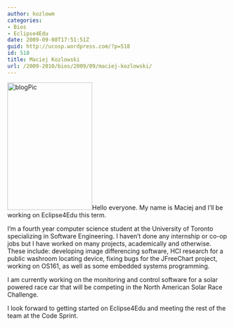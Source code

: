 ```yaml
---
author: kozlowm
categories:
- Bios
- Eclipse4Edu
date: 2009-09-08T17:51:51Z
guid: http://ucosp.wordpress.com/?p=518
id: 518
title: Maciej Kozlowski
url: /2009-2010/bios/2009/09/maciej-kozlowski/
---
```


<img class="alignleft size-full wp-image-519" title="blogPic" src="http://ucosp.files.wordpress.com/2009/09/blogpic.jpg" alt="blogPic" width="193" height="290" srcset="http://ucosp.ca/wp-content/uploads/2009/09/blogpic.jpg 269w, http://ucosp.ca/wp-content/uploads/2009/09/blogpic-199x300.jpg 199w" sizes="(max-width: 193px) 100vw, 193px" />Hello everyone. My name is Maciej and I&#8217;ll be working on Eclipse4Edu this term.

I&#8217;m a fourth year computer science student at the University of Toronto specializing in Software Engineering. I haven&#8217;t done any internship or co-op jobs but I have worked on many projects, academically and otherwise. These include: developing image differencing software, HCI research for a public washroom locating device, fixing bugs for the JFreeChart project, working on OS161, as well as some embedded systems programming.
  
I am currently working on the monitoring and control software for a solar powered race car that will be competing in the North American Solar Race Challenge.

I look forward to getting started on Eclipse4Edu and meeting the rest of the team at the Code Sprint.